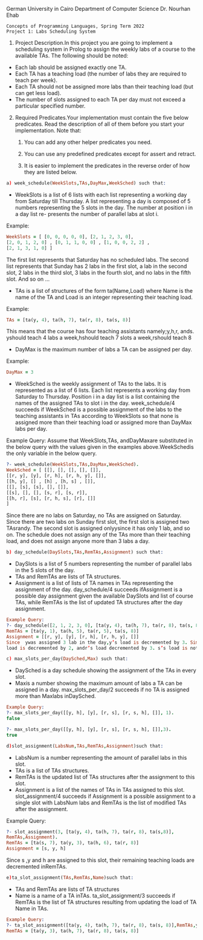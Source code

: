 German University in Cairo
Department of Computer Science
Dr. Nourhan Ehab

```
Concepts of Programming Languages, Spring Term 2022
Project 1: Labs Scheduling System
```
1. Project Description.In this project you are going to implement a scheduling system in
    Prolog to assign the weekly labs of a course to the available TAs. The following should
    be noted:


- Each lab should be assigned exactly one TA.
- Each TA has a teaching load (the number of labs they are required to teach per
week).
- Each TA should not be assigned more labs than their teaching load (but can get
less load).
- The number of slots assigned to each TA per day must not exceed a particular
specified number.

2. Required Predicates.Your implementation must contain the five below predicates. Read
    the description of all of them before you start your implementation.
    Note that:
    1. You can add any other helper predicates you need.
    
    2. You can use any predefined predicates except for assert and retract.
    
    3. It is easier to implement the predicates in the reverse order of how they are listed
       below.

```prolog
a) week_schedule(WeekSlots,TAs,DayMax,WeekSched) such that:
```
- WeekSlots is a list of 6 lists with each list representing a working day from
    Saturday till Thursday. A list representing a day is composed of 5 numbers
    representing the 5 slots in the day. The number at position i in a day list re-
    presents the number of parallel labs at slot i.


Example:
```prolog
WeekSlots = [ [0, 0, 0, 0, 0], [2, 1, 2, 3, 0],
[2, 0, 1, 2, 0] , [0, 1, 1, 0, 0] , [1, 0, 0, 2, 2] ,
[2, 1, 3, 1, 0] ]
```

The first list represents that Saturday has no scheduled labs. The second list
represents that Sunday has 2 labs in the first slot, a lab in the second slot, 2
labs in the third slot, 3 labs in the fourth slot, and no labs in the fifth slot.
And so on ...

- TAs is a list of structures of the form ta(Name,Load) where Name is the name
    of the TA and Load is an integer representing their teaching load.



Example:

```prolog
TAs = [ta(y, 4), ta(h, 7), ta(r, 8), ta(s, 8)]
```

This means that the course has four teaching assistants namely;y,h,r, ands.
yshould teach 4 labs a week,hshould teach 7 slots a week,rshould teach 8

- DayMax is the maximum number of labs a TA can be assigned per day.


Example:

```prolog
DayMax = 3
```
- WeekSched is the weekly assignment of TAs to the labs. It is represented as a
    list of 6 lists. Each list represents a working day from Saturday to Thursday.
    Position i in a day list is a list containing the names of the assigned TAs to
    slot i in the day.
week_schedule/4 succeeds if WeekSched is a possible assignment of the labs to the
teaching assistants in TAs according to WeekSlots so that none is assigned more than their teaching load or assigned more than DayMax labs per day.


Example Query:
Assume that WeekSlots,TAs, andDayMaxare substituted in the below query with
the values given in the examples above.WeekSchedis the only variable in the below query.
```prolog
?- week_schedule(WeekSlots,TAs,DayMax,WeekSched).
WeekSched = [ [[], [], [], [], []],
[[r, y], [y], [r, h], [r, h, y], []],
[[h, y], [] , [h] , [h, s] , []],
[[], [s], [s], [], []],
[[s], [], [], [s, r], [s, r]],
[[h, r], [s], [r, h, s], [r], []]
]
```
Since there are no labs on Saturday, no TAs are assigned on Saturday. Since there
are two labs on Sunday first slot, the first slot is assigned two TAsrandy. The
second slot is assigned onlyysince it has only 1 lab, and so on. The schedule does
not assign any of the TAs more than their teaching load, and does not assign anyone more than 3 labs a day.

```prolog
b) day_schedule(DaySlots,TAs,RemTAs,Assignment) such that:
```
- DaySlots is a list of 5 numbers representing the number of parallel labs in the
    5 slots of the day.
- TAs and RemTAs are lists of TA structures.
- Assignment is a list of lists of TA names in TAs representing the assignment of the day.
day_schedule/4 succeeds ifAssignment is a possible day assignment given the
available DaySlots and list of course TAs, while RemTAs is the list of updated TA structures after the day assignment.

```prolog
Example Query:
?- day_schedule([2, 1, 2, 3, 0], [ta(y, 4), ta(h, 7), ta(r, 8), ta(s, 8)],RemTAs,Assignment).
RemTAs = [ta(y, 1), ta(h, 5), ta(r, 5), ta(s, 8)]
Assignment = [[r, y], [y], [r, h], [r, h, y], []]
Since  ywas assigned 3 lab in the day,y’s load is decremented by 3. Similarly,h’s
load is decremented by 2, andr’s load decremented by 3. s’s load is not decremented since s was not assigned any slots in this day.
```
```prolog
c) max_slots_per_day(DaySched,Max) such that:
```
- DaySched is a day schedule showing the assignment of the TAs in every slot.
- Maxis a number showing the maximum amount of labs a TA can be assigned
    in a day.
max_slots_per_day/2 succeeds if no TA is assigned more than Maxlabs inDaySched.

```prolog
Example Query:
?- max_slots_per_day([[y, h], [y], [r, s], [r, s, h], []], 1).
false
```
```prolog
?- max_slots_per_day([[y, h], [y], [r, s], [r, s, h], []],3).
true
```
```prolog
d)slot_assignment(LabsNum,TAs,RemTAs,Assignment)such that:
```
- LabsNum is a number representing the amount of parallel labs in this slot.
- TAs is a list of TAs structures.
- RemTAs is the updated list of TAs structures after the assignment to this slot.
- Assignment is a list of the names of TAs in TAs assigned to this slot.
slot_assignment/4 succeeds if Assignment is a possible assignment to a single
slot with LabsNum labs and RemTAs is the list of modified TAs after the assignment.


Example Query:
```prolog
?- slot_assignment(3, [ta(y, 4), ta(h, 7), ta(r, 8), ta(s,8)],
RemTAs,Assignment).
RemTAs = [ta(s, 7), ta(y, 3), ta(h, 6), ta(r, 8)]
Assignment = [s, y, h]
```
Since s ,y and h are assigned to this slot, their remaining teaching loads are decremented inRemTAs.

```prolog
e)ta_slot_assignment(TAs,RemTAs,Name)such that:
```
- TAs and RemTAs are lists of TA structures
- Name is a name of a TA inTAs.
ta_slot_assignment/3 succeeds if RemTAs is the list of TA structures resulting
from updating the load of TA Name in TAs.


```prolog
Example Query:
?- ta_slot_assignment([ta(y, 4), ta(h, 7), ta(r, 8), ta(s, 8)],RemTAs,y).
RemTAs = [ta(y, 3), ta(h, 7), ta(r, 8), ta(s, 8)]
```
